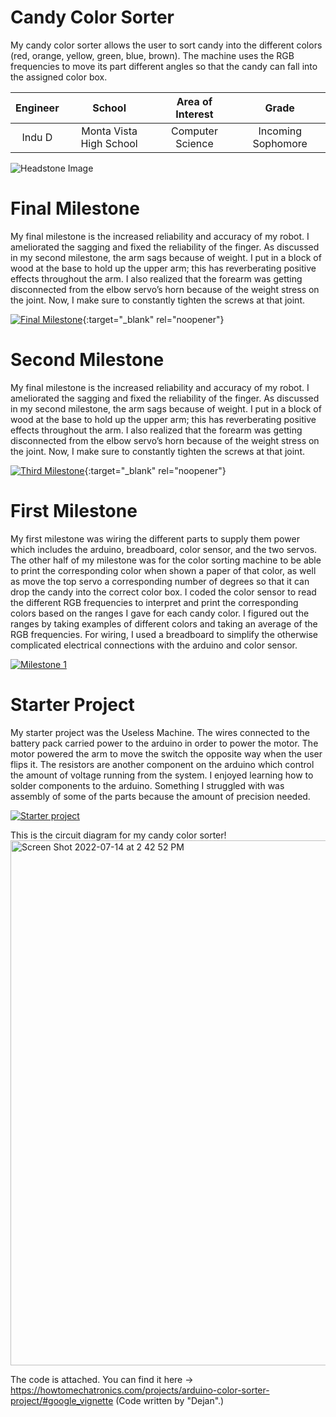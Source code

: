 ﻿# Candy Color Sorter
My candy color sorter allows the user to sort candy into the different colors (red, orange, yellow, green, blue, brown). The machine uses the RGB frequencies to move its part different angles so that the candy can fall into the assigned color box. 

| **Engineer** | **School** | **Area of Interest** | **Grade** |
|:--:|:--:|:--:|:--:|
| Indu D | Monta Vista High School | Computer Science | Incoming Sophomore

![Headstone Image](https://bluestampengineering.com/wp-content/uploads/2016/05/improve.jpg)
  
# Final Milestone
My final milestone is the increased reliability and accuracy of my robot. I ameliorated the sagging and fixed the reliability of the finger. As discussed in my second milestone, the arm sags because of weight. I put in a block of wood at the base to hold up the upper arm; this has reverberating positive effects throughout the arm. I also realized that the forearm was getting disconnected from the elbow servo’s horn because of the weight stress on the joint. Now, I make sure to constantly tighten the screws at that joint. 

[![Final Milestone](https://res.cloudinary.com/marcomontalbano/image/upload/v1612573869/video_to_markdown/images/youtube--F7M7imOVGug-c05b58ac6eb4c4700831b2b3070cd403.jpg )](https://www.youtube.com/watch?v=F7M7imOVGug&feature=emb_logo "Final Milestone"){:target="_blank" rel="noopener"}

# Second Milestone
My final milestone is the increased reliability and accuracy of my robot. I ameliorated the sagging and fixed the reliability of the finger. As discussed in my second milestone, the arm sags because of weight. I put in a block of wood at the base to hold up the upper arm; this has reverberating positive effects throughout the arm. I also realized that the forearm was getting disconnected from the elbow servo’s horn because of the weight stress on the joint. Now, I make sure to constantly tighten the screws at that joint.

[![Third Milestone](https://res.cloudinary.com/marcomontalbano/image/upload/v1612574014/video_to_markdown/images/youtube--y3VAmNlER5Y-c05b58ac6eb4c4700831b2b3070cd403.jpg)](https://www.youtube.com/watch?v=y3VAmNlER5Y&feature=emb_logo "Second Milestone"){:target="_blank" rel="noopener"}

# First Milestone

My first milestone was wiring the different parts to supply them power which includes the arduino, breadboard, color sensor, and the two servos. The other half of my milestone was for the color sorting machine to be able to print the corresponding color when shown a paper of that color, as well as move the top servo a corresponding number of degrees so that it can drop the candy into the correct color box. I coded the color sensor to read the different RGB frequencies to interpret and print the corresponding colors based on the ranges I gave for each candy color. I figured out the ranges by taking examples of different colors and taking an average of the RGB frequencies. For wiring, I used a breadboard to simplify the otherwise complicated electrical connections with the arduino and color sensor.   

[![Milestone 1](https://res.cloudinary.com/marcomontalbano/image/upload/v1657738339/video_to_markdown/images/youtube--5TfnNZKhHVI-c05b58ac6eb4c4700831b2b3070cd403.jpg)](https://www.youtube.com/watch?v=5TfnNZKhHVI "Milestone 1")

# Starter Project
My starter project was the Useless Machine. The wires connected to the battery pack carried power to the arduino in order to power the motor. The motor powered the arm to move the switch the opposite way when the user flips it. The resistors are another component on the arduino which control the amount of voltage running from the system. I enjoyed learning how to solder components to the arduino. Something I struggled with was assembly of some of the parts because the amount of precision needed.

[![Starter project](https://res.cloudinary.com/marcomontalbano/image/upload/v1657656507/video_to_markdown/images/youtube--VkKRnvD49vk-c05b58ac6eb4c4700831b2b3070cd403.jpg)](https://www.youtube.com/watch?v=VkKRnvD49vk "Starter project")

This is the circuit diagram for my candy color sorter!
<img width="840" alt="Screen Shot 2022-07-14 at 2 42 52 PM" src="https://user-images.githubusercontent.com/108764468/179091883-1c19063a-e566-440a-9a68-a53f4d014c49.png">

The code is attached. You can find it here -> https://howtomechatronics.com/projects/arduino-color-sorter-project/#google_vignette (Code written by "Dejan".)
